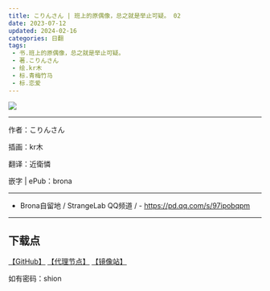 ```yaml
---
title: こりんさん | 班上的原偶像，总之就是举止可疑。 02
date: 2023-07-12
updated: 2024-02-16
categories: 日翻
tags: 
 - 书.班上的原偶像，总之就是举止可疑。
 - 著.こりんさん
 - 绘.kr木
 - 标.青梅竹马
 - 标.恋爱
---
```


![](https://ghproxy.com/https://raw.githubusercontent.com/qtqtEricChiu/LightSnacks/master/pages/source/23/07/12/shion/cover.jpg)

---

作者：こりんさん

插画：kr木

翻译：近衛憐

嵌字 | ePub：brona

---

- Brona自留地 / StrangeLab QQ频道 / -
https://pd.qq.com/s/97ipobqpm

---

## 下载点

[【GitHub】](https://raw.githubusercontent.com/qtqtEricChiu/LightSnacks/master/pages/source/24/02/16/shion/%5Bfinal%5D%5B%E3%81%93%E3%82%8A%E3%82%93%E3%81%95%E3%82%93%5D.%E7%8F%AD%E4%B8%8A%E7%9A%84%E5%8E%9F%E5%81%B6%E5%83%8F%EF%BC%8C%E6%80%BB%E4%B9%8B%E5%B0%B1%E6%98%AF%E4%B8%BE%E6%AD%A2%E5%8F%AF%E7%96%91.02.epub) [【代理节点】](https://mirror.ghproxy.com/https://github.com/qtqtEricChiu/LightSnacks/raw/master/pages/source/24/02/16/shion/%5Bfinal%5D%5B%E3%81%93%E3%82%8A%E3%82%93%E3%81%95%E3%82%93%5D.%E7%8F%AD%E4%B8%8A%E7%9A%84%E5%8E%9F%E5%81%B6%E5%83%8F%EF%BC%8C%E6%80%BB%E4%B9%8B%E5%B0%B1%E6%98%AF%E4%B8%BE%E6%AD%A2%E5%8F%AF%E7%96%91.02.epub) [【镜像站】](https://hub.nuaa.cf/qtqtEricChiu/LightSnacks/raw/master/pages/source/24/02/16/shion/%5Bfinal%5D%5B%E3%81%93%E3%82%8A%E3%82%93%E3%81%95%E3%82%93%5D.%E7%8F%AD%E4%B8%8A%E7%9A%84%E5%8E%9F%E5%81%B6%E5%83%8F%EF%BC%8C%E6%80%BB%E4%B9%8B%E5%B0%B1%E6%98%AF%E4%B8%BE%E6%AD%A2%E5%8F%AF%E7%96%91.02.epub)

如有密码：shion